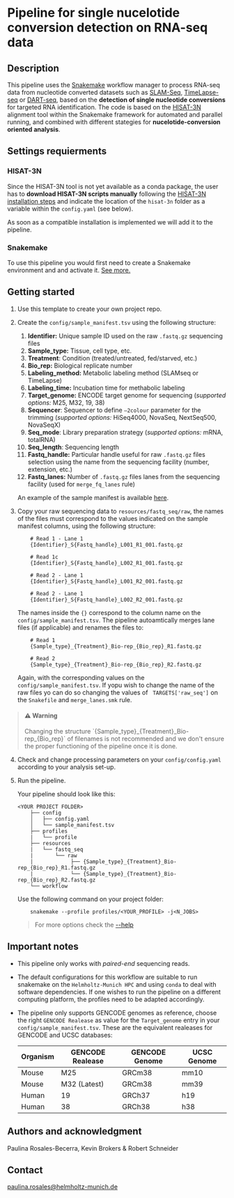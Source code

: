 # Pipeline for single nucelotide conversion detection on RNA-seq data

## Description
This pipeline uses the [Snakemake](https://snakemake.readthedocs.io/en/stable/) workflow manager to process RNA-seq data from nucleotide converted datasets such as [SLAM-Seq](http://doi.org/10.1186/s12859-019-2849-7), [TimeLapse-seq](https://www.nature.com/articles/nmeth.4582) or [DART-seq](https://www.nature.com/articles/s41592-019-0570-0), based on the **detection of single nucleotide conversions** for targeted RNA identification. The code is based on the [HISAT-3N](https://daehwankimlab.github.io/hisat2/hisat-3n/) alignment tool within the Snakemake framework for automated and parallel running, and combined with different stategies for **nucelotide-conversion oriented analysis**.

## Settings requierments

### HISAT-3N 
Since the HISAT-3N tool is not yet available as a conda package, the user has to __download HISAT-3N scripts manually__ following the [HISAT-3N installation steps](https://daehwankimlab.github.io/hisat2/hisat-3n/) and indicate the location of the `hisat-3n` folder as a variable within the `config.yaml` (see below). 

As soon as a compatible installation is implemented we will add it to the pipeline.

### Snakemake 
To use this pipeline you would first need to create a Snakemake environment and and activate it. [See more.](https://snakemake.readthedocs.io/en/stable/getting_started/installation.html)

## Getting started
1. Use this template to create your own project repo.

2. Create the `config/sample_manifest.tsv` using the following structure:

    1. **Identifier:** Unique sample ID used on the raw `.fastq.gz` sequencing files
    2. **Sample_type:** Tissue, cell type, etc.
    3. **Treatment**: Condition (treated/untreated, fed/starved, etc.)
    4. **Bio_rep:** Biological replicate number
    5. **Labeling_method:** Metabolic labeling method (SLAMseq or TimeLapse)
    6. **Labeling_time:** Incubation time for methabolic labeling
    7. **Target_genome:** ENCODE target genome for sequencing (*supported options:* M25, M32, 19, 38)
    8. **Sequencer**: Sequencer to define `—2colour` parameter for the trimming (*supported options:* HiSeq4000, NovaSeq, NextSeq500, NovaSeqX)
    9. **Seq_mode**: Library preparation strategy (*supported options:* mRNA, totalRNA)
    10. **Seq_length**: Sequencing length
    11. **Fastq_handle:** Particular handle useful for raw `.fastq.gz` files selection using the name from the sequencing facility (number, extension, etc.)
    12. **Fastq_lanes:** Number of `.fastq.gz` files lanes from the sequencing facility (used for `merge_fq_lanes` rule)
 
    An example of the sample manifest is available [here](./config/sample_manifest_example.tsv).

3. Copy your raw sequencing data to `resources/fastq_seq/raw`, the names of the files must correspond to the values indicated on the sample manifest columns, using the following structure:

    ```
        # Read 1 - Lane 1
        {Identifier}_S{Fastq_handle}_L001_R1_001.fastq.gz

        # Read 1c
        {Identifier}_S{Fastq_handle}_L002_R1_001.fastq.gz

        # Read 2 - Lane 1
        {Identifier}_S{Fastq_handle}_L001_R2_001.fastq.gz

        # Read 2 - Lane 1
        {Identifier}_S{Fastq_handle}_L002_R2_001.fastq.gz
    ```

    The names inside the `{}` correspond to the column name on the `config/sample_manifest.tsv`. The pipeline autoamtically merges lane files (if applicable) and renames the files to:

    ```
        # Read 1
        {Sample_type}_{Treatment}_Bio-rep_{Bio_rep}_R1.fastq.gz

        # Read 2
        {Sample_type}_{Treatment}_Bio-rep_{Bio_rep}_R2.fastq.gz
    ```
    Again, with the corresponding values on the `config/sample_manifest.tsv`. If yopu wish to change the name of the raw files yo can do so changing the values of ` TARGETS['raw_seq']` on the `Snakefile` and `merge_lanes.smk` rule.

<blockquote class="callout warning">
  <h4>⚠️ Warning</h4>
  <p>Changing the structure `{Sample_type}_{Treatment}_Bio-rep_{Bio_rep}` of filenames is not recommended and we don't ensure the proper functioning of the pipeline once it is done.</p>
</blockquote>

4. Check and change processing parameters on your `config/config.yaml` according to your analysis set-up.

5. Run the pipeline. 

    Your pipeline should look like this:

    ```    
    <YOUR PROJECT FOLDER>
        ├── config
        │   ├── config.yaml
        │   └── sample_manifest.tsv
        ├── profiles
        |   └── profile
        ├── resources
        |   └── fastq_seq
        |       └── raw
        |            ├── {Sample_type}_{Treatment}_Bio-rep_{Bio_rep}_R1.fastq.gz
        |            └── {Sample_type}_{Treatment}_Bio-rep_{Bio_rep}_R2.fastq.gz
        └── workflow
    ```

    Use the following command on your project folder:

    ```
        snakemake --profile profiles/<YOUR_PROFILE> -j<N_JOBS>
    ```

    > For more options check the [--help](https://snakemake.readthedocs.io/en/stable/executing/cli.html)

    
## Important notes

- This pipeline only works with _paired-end_ sequencing reads.


- The default configurations for this workflow are suitable to run snakemake on the `Helmholtz-Munich HPC` and using `conda` to deal with software dependencies. If one wishes to run the pipeline on a different computing platform, the profiles need to be adapted accordingly.


- The pipeline only supports GENCODE genomes as reference, choose the right `GENCODE Realease` as value for the `Target_genome` entry in your `config/sample_manifest.tsv`. These are the equivalent realeases for GENCODE and UCSC databases:


    | Organism | GENCODE Realease | GENCODE Genome | UCSC Genome |
    | ----- | ---- | ----- | ---- |
    | Mouse | M25 | GRCm38 | mm10 |
    | Mouse | M32 (Latest) | GRCm38 | mm39 |
    | Human | 19 | GRCh37 | h19 |
    | Human | 38 | GRCh38 | h38 |


## Authors and acknowledgment

Paulina Rosales-Becerra, Kevin Brokers & Robert Schneider

## Contact
paulina.rosales@helmholtz-munich.de
